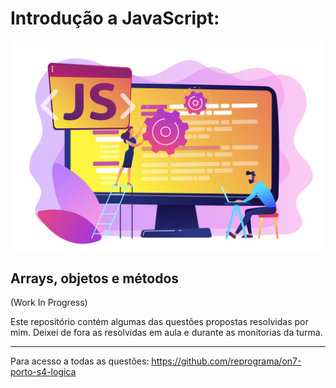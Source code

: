 # Introdução a JavaScript:

[![javascript](./public/images/javascript.jpg)]('https://br.freepik.com/vetores/tecnologia')

## Arrays, objetos e métodos

(Work In Progress)

Este repositório contém algumas das questões propostas resolvidas por mim. Deixei de fora as resolvidas em aula e durante as monitorias da turma.

---

Para acesso a todas as questões: https://github.com/reprograma/on7-porto-s4-logica
